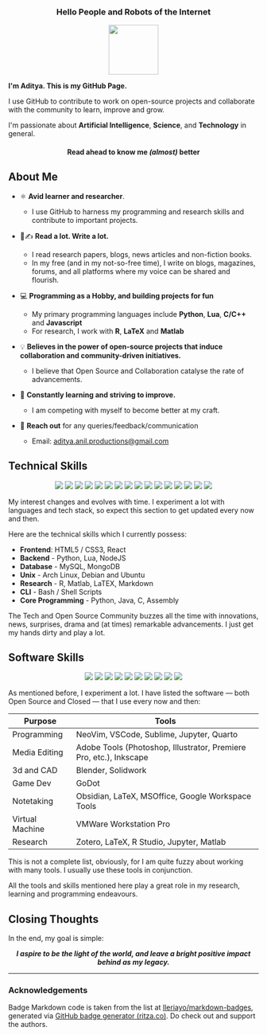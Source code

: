 <!-- Aditya Anil Readme.md -->

<h3 align="center"> Hello People and Robots of the Internet </h3>
<div align="center"><img src="https://avatars.githubusercontent.com/u/140952269" width="100" height="100"> </div>

**I'm Aditya. This is my GitHub Page.**

I use GitHub to contribute to work on open-source projects and collaborate with the community to learn, improve and grow. 

I'm passionate about **Artificial Intelligence**, **Science**, and **Technology** in general. 

<h4 align="center">Read ahead to know me <i>(almost)</i> better</h4>


## About Me
<!--
![Aditya An1l's GitHub stats](https://github-readme-stats.vercel.app/api?username=aditya-an1l&show_icons=true&theme=gruvbox)
-->

- ⚛️ **Avid learner and researcher**.
    - I use GitHub to harness my programming and research skills and contribute to important projects. 

- 📖✍️ **Read a lot. Write a lot.**
  - I read research papers, blogs, news articles and non-fiction books.
  - In my free (and in my not-so-free time), I write on blogs, magazines, forums, and all platforms where my voice can be shared and flourish.
  
- 💻 **Programming as a Hobby, and building projects for fun**
  - My primary programming languages include **Python**, **Lua**, **C/C++** and **Javascript**
  - For research, I work with **R**, **LaTeX** and **Matlab**
      
- 💡 **Believes in the power of open-source projects that induce collaboration and community-driven initiatives.**
    - I believe that Open Source and Collaboration catalyse the rate of advancements.


- 🌱 **Constantly learning and striving to improve.**
    - I am competing with myself to become better at my craft.

- 🤝 **Reach out** for any queries/feedback/communication
    - Email: aditya.anil.productions@gmail.com

## Technical Skills 
<p align="center">
<img src="https://img.shields.io/badge/python-3670A0?style=for-the-badge&logo=python&logoColor=ffdd54">
<img src="https://img.shields.io/badge/lua-%232C2D72.svg?style=for-the-badge&logo=lua&logoColor=white">
<img src="https://img.shields.io/badge/c-%2300599C.svg?style=for-the-badge&logo=c&logoColor=white">
<img src="https://img.shields.io/badge/C++-Solutions.svg?style=for-the-badge&logo=c&logoColor=white">
<img src="https://img.shields.io/badge/r-%23276DC3.svg?style=for-the-badge&logo=r&logoColor=white">
<img src="https://img.shields.io/badge/javascript-%23323330.svg?style=for-the-badge&logo=javascript&logoColor=%23F7DF1E">
<img src="https://img.shields.io/badge/node.js-6DA55F?style=for-the-badge&logo=node.js&logoColor=white">
<img src="https://img.shields.io/badge/react-%2320232a.svg?style=for-the-badge&logo=react&logoColor=%2361DAFB">
<img src="https://img.shields.io/badge/shell_script-%23121011.svg?style=for-the-badge&logo=gnu-bash&logoColor=white">
<img src="https://img.shields.io/badge/markdown-%23000000.svg?style=for-the-badge&logo=markdown&logoColor=white">
<img src="https://img.shields.io/badge/latex-%23008080.svg?style=for-the-badge&logo=latex&logoColor=white">
<img src="https://img.shields.io/badge/Debian-D70A53?style=for-the-badge&logo=debian&logoColor=white">
<img src="https://img.shields.io/badge/Ubuntu-E95420?style=for-the-badge&logo=ubuntu&logoColor=white">
<img src="https://img.shields.io/badge/html5-%23E34F26.svg?style=for-the-badge&logo=html5&logoColor=white">
<img src="https://img.shields.io/badge/css3-%231572B6.svg?style=for-the-badge&logo=css3&logoColor=white">
<img src="https://img.shields.io/badge/mysql-%2300000f.svg?style=for-the-badge&logo=mysql&logoColor=white">
</p>

My interest changes and evolves with time. I experiment a lot with languages and tech stack, so expect this section to get updated every now and then.

Here are the technical skills which I currently possess:
- **Frontend**: HTML5 / CSS3, React
- **Backend** - Python, Lua, NodeJS
- **Database** - MySQL, MongoDB
- **Unix** - Arch Linux, Debian and Ubuntu
- **Research** - R, Matlab, LaTEX, Markdown 
- **CLI** - Bash / Shell Scripts
- **Core Programming** - Python, Java, C, Assembly

The Tech and Open Source Community buzzes all the time with innovations, news, surprises, drama and (at times) remarkable advancements. I just get my hands dirty and play a lot.

## Software Skills
<p align="center">
<img src="https://img.shields.io/badge/NeoVim-%2357A143.svg?&style=for-the-badge&logo=neovim&logoColor=white">
<img src="https://img.shields.io/badge/jupyter-%23FA0F00.svg?style=for-the-badge&logo=jupyter&logoColor=white">
<img src="https://img.shields.io/badge/adobe-%23FF0000.svg?style=for-the-badge&logo=adobe&logoColor=white">
<img src="https://img.shields.io/badge/Inkscape-e0e0e0?style=for-the-badge&logo=inkscape&logoColor=080A13">
<img src="https://img.shields.io/badge/blender-%23F5792A.svg?style=for-the-badge&logo=blender&logoColor=white">
<img src="https://img.shields.io/badge/GODOT-%23FFFFFF.svg?style=for-the-badge&logo=godot-engine">
<img src="https://img.shields.io/badge/Obsidian-%23483699.svg?style=for-the-badge&logo=obsidian&logoColor=white">
<img src="https://img.shields.io/badge/latex-%23008080.svg?style=for-the-badge&logo=latex&logoColor=white">
<img src="https://img.shields.io/badge/Microsoft_Office-D83B01?style=for-the-badge&logo=microsoft-office&logoColor=white">
<img src="https://img.shields.io/badge/google-4285F4?style=for-the-badge&logo=google&logoColor=white">
</p>

As mentioned before, I experiment a lot. I have listed the software — both Open Source and Closed — that I  use every now and then: 


| Purpose         | Tools                                                              |
| --------------- | ------------------------------------------------------------------ |
| Programming     | NeoVim, VSCode, Sublime, Jupyter, Quarto                           |
| Media Editing   | Adobe Tools (Photoshop, Illustrator, Premiere Pro, etc.), Inkscape |
| 3d and CAD      | Blender, Solidwork                                                 |
| Game Dev        | GoDot                                                              |
| Notetaking      | Obsidian, LaTeX, MSOffice, Google Workspace Tools                  |
| Virtual Machine | VMWare Workstation Pro                                             |
| Research        | Zotero, LaTeX, R Studio, Jupyter, Matlab                                 

This is not a complete list, obviously, for I am quite fuzzy about working with many tools. I usually use these tools in conjunction.
 
All the tools and skills mentioned here play a great role in my research, learning and programming endeavours.

## Closing Thoughts


In the end, my goal is simple:
<div align="center">
 <b> <i> I aspire to be the light of the world, and leave a bright positive impact behind as my legacy. </i> </b> </div>

---

### Acknowledgements 
Badge Markdown code is taken from the list at [Ileriayo/markdown-badges](https://github.com/Ileriayo/markdown-badges), generated via [GitHub badge generator (ritza.co)](https://badges.ritza.co/). Do check out and support the authors.
